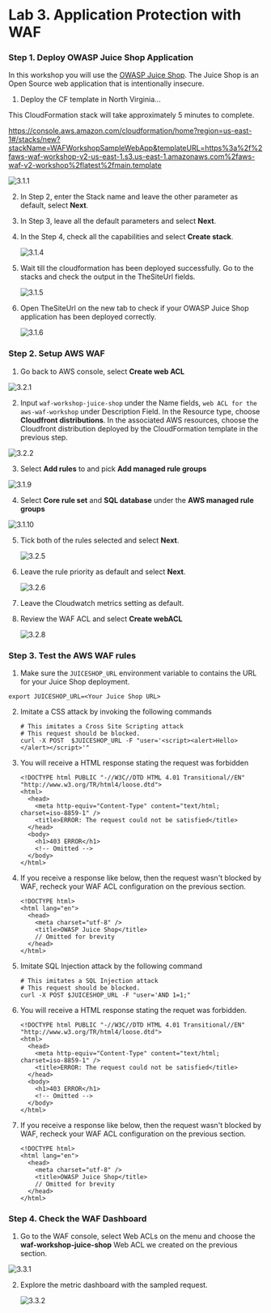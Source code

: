<h1> Lab 3. Application Protection with WAF</h1>

<h3>Step 1. Deploy OWASP Juice Shop Application</h3>

In this workshop you will use the [OWASP Juice Shop](https://owasp.org/www-project-juice-shop/). The Juice Shop is an Open Source web application that is intentionally insecure.

1. Deploy the CF template in North Virginia...

This CloudFormation stack will take approximately 5 minutes to complete.

https://console.aws.amazon.com/cloudformation/home?region=us-east-1#/stacks/new?stackName=WAFWorkshopSampleWebApp&templateURL=https%3a%2f%2faws-waf-workshop-v2-us-east-1.s3.us-east-1.amazonaws.com%2faws-waf-v2-workshop%2flatest%2fmain.template

![3.1.1](https://github.com/yunitasalim/aws-security-essentials/blob/main/img/waf/3.1.1.png)

2. In Step 2, enter the Stack name and leave the other parameter as default, select **Next**.

3. In Step 3, leave all the default parameters and select **Next**.

4. In the Step 4, check all the capabilities and select **Create stack**.

   ![3.1.4](https://github.com/yunitasalim/aws-security-essentials/blob/main/img/waf/3.1.4.png)

5. Wait till the cloudformation has been deployed successfully. Go to the stacks and check the output in the TheSiteUrl fields.

   ![3.1.5](https://github.com/yunitasalim/aws-security-essentials/blob/main/img/waf/3.1.5.png)

6. Open TheSiteUrl on  the new tab to check if your OWASP Juice Shop application has been deployed correctly.

   ![3.1.6](https://github.com/yunitasalim/aws-security-essentials/blob/main/img/waf/3.1.6.png)





<h3>Step 2. Setup AWS WAF</h3>

1. Go back to AWS console, select **Create web ACL**

![3.2.1](https://github.com/yunitasalim/aws-security-essentials/blob/main/img/waf/3.2.1.png)

2. Input `waf-workshop-juice-shop` under the Name fields, `web ACL for the aws-waf-workshop` under Description Field. In the Resource type, choose **Cloudfront distributions**. In the associated AWS resources, choose the Cloudfront distribution deployed by the CloudFormation template in the previous step.

![3.2.2](https://github.com/yunitasalim/aws-security-essentials/blob/main/img/waf/3.2.2.png)

3. Select **Add rules** to and pick **Add managed rule groups**

![3.1.9](https://github.com/yunitasalim/aws-security-essentials/blob/main/img/waf/3.1.9.png)

4. Select **Core rule set** and **SQL database** under the **AWS managed rule groups**

![3.1.10](https://github.com/yunitasalim/aws-security-essentials/blob/main/img/waf/3.1.10.png)



5. Tick both of the rules selected and select **Next**.

   ![3.2.5](https://github.com/yunitasalim/aws-security-essentials/blob/main/img/waf/3.2.5.png)

6. Leave the rule priority as default and select **Next**.

   ![3.2.6](https://github.com/yunitasalim/aws-security-essentials/blob/main/img/waf/3.2.6.png)

7. Leave the Cloudwatch metrics setting as default.

8. Review the WAF ACL and select **Create webACL**

   ![3.2.8](https://github.com/yunitasalim/aws-security-essentials/blob/main/img/waf/3.2.8.png)



<h3> Step 3. Test the AWS WAF rules </h3>

1.  Make sure the `JUICESHOP_URL` environment variable to contains the URL for your Juice Shop deployment.

   ```
   export JUICESHOP_URL=<Your Juice Shop URL>
   ```

2. Imitate a CSS attack by invoking the following commands

   ```
   # This imitates a Cross Site Scripting attack
   # This request should be blocked.
   curl -X POST  $JUICESHOP_URL -F "user='<script><alert>Hello></alert></script>'"
   ```

3. You will receive a HTML response stating the request was forbidden

   ```
   <!DOCTYPE html PUBLIC "-//W3C//DTD HTML 4.01 Transitional//EN" "http://www.w3.org/TR/html4/loose.dtd">
   <html>
     <head>
       <meta http-equiv="Content-Type" content="text/html; charset=iso-8859-1" />
       <title>ERROR: The request could not be satisfied</title>
     </head>
     <body>
       <h1>403 ERROR</h1>
       <!-- Omitted -->
     </body>
   </html>
   
   ```

4. If you receive a response like below, then the request wasn't blocked by WAF, recheck your WAF ACL configuration on the previous section.

   ```
   <!DOCTYPE html>
   <html lang="en">
     <head>
       <meta charset="utf-8" />
       <title>OWASP Juice Shop</title>
       // Omitted for brevity
     </head>
   </html>
   ```

   

5. Imitate SQL Injection attack by the following command

   ```
   # This imitates a SQL Injection attack
   # This request should be blocked.
   curl -X POST $JUICESHOP_URL -F "user='AND 1=1;"
   ```

6. You will receive a HTML response stating the requet was forbidden.

   ```
   <!DOCTYPE html PUBLIC "-//W3C//DTD HTML 4.01 Transitional//EN" "http://www.w3.org/TR/html4/loose.dtd">
   <html>
     <head>
       <meta http-equiv="Content-Type" content="text/html; charset=iso-8859-1" />
       <title>ERROR: The request could not be satisfied</title>
     </head>
     <body>
       <h1>403 ERROR</h1>
       <!-- Omitted -->
     </body>
   </html>
   ```

7. If you receive a response like below, then the request wasn't blocked by WAF, recheck your WAF ACL configuration on the previous section.

   ```
   <!DOCTYPE html>
   <html lang="en">
     <head>
       <meta charset="utf-8" />
       <title>OWASP Juice Shop</title>
       // Omitted for brevity
     </head>
   </html>
   ```



<h3> Step 4. Check the WAF Dashboard </h3>

1. Go to the WAF console, select Web ACLs on the menu and choose the **waf-workshop-juice-shop** Web ACL we created on the previous section.

![3.3.1](https://github.com/yunitasalim/aws-security-essentials/blob/main/img/waf/3.3.1.png)

2. Explore the metric dashboard with the sampled request.

   ![3.3.2](https://github.com/yunitasalim/aws-security-essentials/blob/main/img/waf/3.3.2.png)
   

   